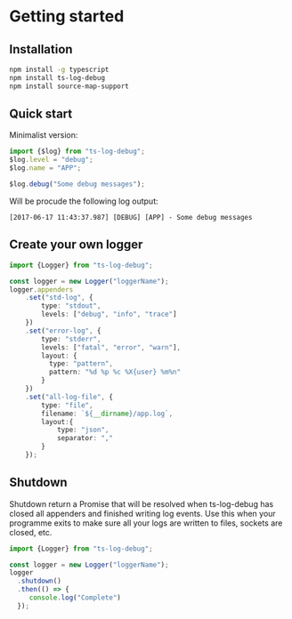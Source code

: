 # Getting started
## Installation

```bash
npm install -g typescript
npm install ts-log-debug
npm install source-map-support
```

## Quick start

Minimalist version:

```typescript
import {$log} from "ts-log-debug";
$log.level = "debug";
$log.name = "APP";

$log.debug("Some debug messages");
```
Will be procude the following log output:
```
[2017-06-17 11:43:37.987] [DEBUG] [APP] - Some debug messages
```

## Create your own logger

```typescript
import {Logger} from "ts-log-debug";

const logger = new Logger("loggerName");
logger.appenders
    .set("std-log", {
        type: "stdout",
        levels: ["debug", "info", "trace"]
    })
    .set("error-log", {
        type: "stderr",
        levels: ["fatal", "error", "warn"],
        layout: {
          type: "pattern",
          pattern: "%d %p %c %X{user} %m%n"
        }
    })
    .set("all-log-file", {
        type: "file",
        filename: `${__dirname}/app.log`,
        layout:{
            type: "json",
            separator: ","
        }
    });
```

## Shutdown

Shutdown return a Promise that will be resolved when ts-log-debug has closed all appenders and finished writing log events.
Use this when your programme exits to make sure all your logs are written to files, sockets are closed, etc.

```typescript
import {Logger} from "ts-log-debug";

const logger = new Logger("loggerName");
logger
  .shutdown()
  .then(() => {
     console.log("Complete")
  });
```
